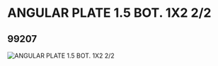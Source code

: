 # ANGULAR PLATE 1.5 BOT. 1X2 2/2
## 99207
![ANGULAR PLATE 1.5 BOT. 1X2 2/2](https://lc-www-live-s.legocdn.com/media/bricks/5/2/4654580.jpg)